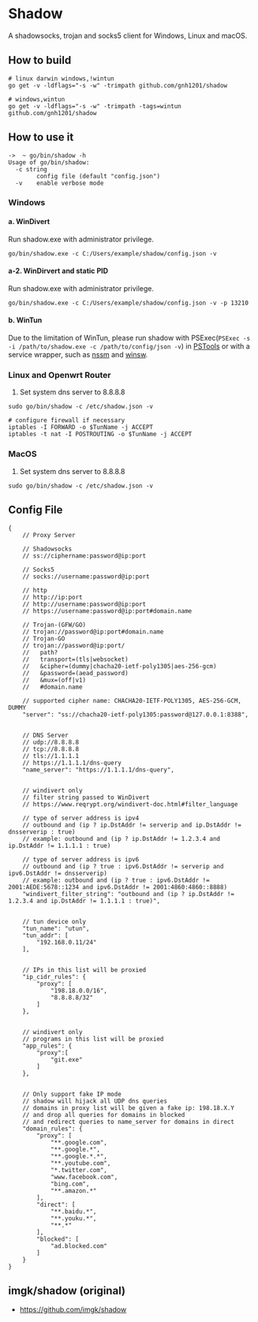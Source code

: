 # Shadow

A shadowsocks, trojan and socks5 client for Windows, Linux and macOS.

## How to build

```
# linux darwin windows,!wintun
go get -v -ldflags="-s -w" -trimpath github.com/gnh1201/shadow

# windows,wintun
go get -v -ldflags="-s -w" -trimpath -tags=wintun github.com/gnh1201/shadow
```

## How to use it

```
->  ~ go/bin/shadow -h
Usage of go/bin/shadow:
  -c string
    	config file (default "config.json")
  -v	enable verbose mode
```

### Windows

#### a. WinDivert

Run shadow.exe with administrator privilege.
```
go/bin/shadow.exe -c C:/Users/example/shadow/config.json -v
```

#### a-2. WinDirvert and static PID

Run shadow.exe with administrator privilege.
```
go/bin/shadow.exe -c C:/Users/example/shadow/config.json -v -p 13210
```

#### b. WinTun

Due to the limitation of WinTun, please run shadow with PSExec(`PSExec -s -i /path/to/shadow.exe -c /path/to/config/json -v`) in [PSTools](https://docs.microsoft.com/zh-cn/sysinternals/downloads/pstools) or with a service wrapper, such as [nssm](https://nssm.cc) and [winsw](https://github.com/winsw/winsw).

### Linux and Openwrt Router

1. Set system dns server to 8.8.8.8

```
sudo go/bin/shadow -c /etc/shadow.json -v
```

```
# configure firewall if necessary
iptables -I FORWARD -o $TunName -j ACCEPT
iptables -t nat -I POSTROUTING -o $TunName -j ACCEPT
```

### MacOS

1. Set system dns server to 8.8.8.8

```
sudo go/bin/shadow -c /etc/shadow.json -v
```

## Config File
```
{
    // Proxy Server

    // Shadowsocks
    // ss://ciphername:password@ip:port

    // Socks5
    // socks://username:password@ip:port

    // http
    // http://ip:port
    // http://username:password@ip:port
    // https://username:password@ip:port#domain.name

    // Trojan-(GFW/GO)
    // trojan://password@ip:port#domain.name
    // Trojan-GO
    // trojan://password@ip:port/
    //   path?
    //   transport=(tls|websocket)
    //   &cipher=(dummy|chacha20-ietf-poly1305|aes-256-gcm)
    //   &password=(aead_password)
    //   &mux=(off|v1)
    //   #domain.name

    // supported cipher name: CHACHA20-IETF-POLY1305, AES-256-GCM, DUMMY
    "server": "ss://chacha20-ietf-poly1305:password@127.0.0.1:8388",


    // DNS Server
    // udp://8.8.8.8
    // tcp://8.8.8.8
    // tls://1.1.1.1
    // https://1.1.1.1/dns-query
    "name_server": "https://1.1.1.1/dns-query",


    // windivert only
    // filter string passed to WinDivert
    // https://www.reqrypt.org/windivert-doc.html#filter_language

    // type of server address is ipv4
    // outbound and (ip ? ip.DstAddr != serverip and ip.DstAddr != dnsserverip : true)
    // example: outbound and (ip ? ip.DstAddr != 1.2.3.4 and ip.DstAddr != 1.1.1.1 : true)

    // type of server address is ipv6
    // outbound and (ip ? true : ipv6.DstAddr != serverip and ipv6.DstAddr != dnsserverip)
    // example: outbound and (ip ? true : ipv6.DstAddr != 2001:AEDE:5678::1234 and ipv6.DstAddr != 2001:4860:4860::8888)
    "windivert_filter_string": "outbound and (ip ? ip.DstAddr != 1.2.3.4 and ip.DstAddr != 1.1.1.1 : true)",


    // tun device only
    "tun_name": "utun",
    "tun_addr": [
        "192.168.0.11/24"
    ],


    // IPs in this list will be proxied
    "ip_cidr_rules": {
        "proxy": [
            "198.18.0.0/16",
            "8.8.8.8/32"
        ]
    },


    // windivert only
    // programs in this list will be proxied
    "app_rules": {
        "proxy":[
            "git.exe"
        ]
    },


    // Only support fake IP mode
    // shadow will hijack all UDP dns queries
    // domains in proxy list will be given a fake ip: 198.18.X.Y
    // and drop all queries for domains in blocked
    // and redirect queries to name_server for domains in direct
    "domain_rules": {
        "proxy": [
            "**.google.com",
            "**.google.*",
            "**.google.*.*",
            "**.youtube.com",
            "*.twitter.com",
            "www.facebook.com",
            "bing.com",
            "**.amazon.*"
        ],
        "direct": [
            "**.baidu.*",
            "**.youku.*",
            "**.*"
        ],
        "blocked": [
            "ad.blocked.com"
        ]
    }
}
```

## imgk/shadow (original)
  - https://github.com/imgk/shadow
